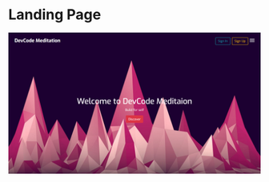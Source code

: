 # Landing Page

<img src="https://github.com/devashish-sharma/Dev_CodeMeditation100/blob/master/Landing%20WebPage/Output.png">
